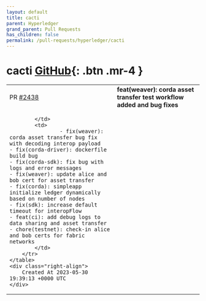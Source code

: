 ```yaml
---
layout: default
title: cacti
parent: Hyperledger
grand_parent: Pull Requests
has_children: false
permalink: /pull-requests/hyperledger/cacti
---
```


# cacti <span class="fs-3 right-align">[GitHub](https://github.com/hyperledger/cacti){: .btn .mr-4 }</span>


<div>
    <table>
        <tr>
            <td>
                PR <a href="https://github.com/hyperledger/cacti/pull/2438" class=".btn">#2438</a>
            </td>
            <td>
                <b>
                    feat(weaver): corda asset transfer test workflow added and bug fixes
                </b>
            </td>
        </tr>
        <tr>
            <td>
                
            </td>
            <td>
                    - fix(weaver): corda asset transfer bug fix with decoding interop payload
    - fix(corda-driver): dockerfile build bug
    - fix(corda-sdk): fix bug with logs and error messages
    - fix(weaver): update alice and bob cert for asset transfer
    - fix(corda): simpleapp initialize ledger dynamically based on number of nodes
    - fix(sdk): increase default timeout for interopFlow
    - feat(ci): add debug logs to data sharing and asset transfer
    - chore(testnet): check-in alice and bob certs for fabric networks
            </td>
        </tr>
    </table>
    <div class="right-align">
        Created At 2023-05-30 19:39:13 +0000 UTC
    </div>
</div>

